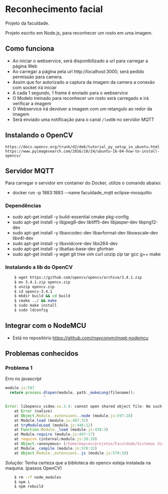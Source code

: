 # Reconhecimento facial
Projeto da faculdade.

Projeto escrito em Node.js, para reconhecer um rosto em uma imagem.

## Como funciona

* Ao iniciar o webservice, será disponibilizado a url para carregar a página Web
* Ao carregar a página pela url http://localhost:3000, será pedido permissão para camera.
* Assim que for autorizado a captura da imagem da camera a conexão com socket irá iniciar
* A cada 1 segundo, 1 frame é enviado para o webservice
* O Modelo treinado para reconhecer um rosto será carregado e irá verificar a imagem
* O Webservice irá devolver a imagem com um retangulo ao redor da imagem
* Será enviado uma notificação para o canal `/ledON` no servidor MQTT


## Instalando o OpenCV
	https://docs.opencv.org/trunk/d2/de6/tutorial_py_setup_in_ubuntu.html
	https://www.pyimagesearch.com/2016/10/24/ubuntu-16-04-how-to-install-opencv/

## Servidor MQTT
Para carregar o servidor em container do Docker, utilize o comando abaixo:
* docker run  -p 1883:1883 --name faculdade_mqtt eclipse-mosquitto

### Dependências

* sudo apt-get install -y build-essential cmake pkg-config
* sudo apt-get install -y libjpeg8-dev libtiff5-dev libjasper-dev libpng12-dev
* sudo apt-get install -y libavcodec-dev libavformat-dev libswscale-dev libv4l-dev
* sudo apt-get install -y libxvidcore-dev libx264-dev
* sudo apt-get install -y libatlas-base-dev gfortran
* sudo apt-get install -y wget git tree vim curl unzip zip tar gcc g++ make

### Instalando a lib do OpenCV
```bash
    $ wget https://github.com/opencv/opencv/archive/3.4.1.zip
    $ mv 3.4.1.zip opencv.zip
    $ unzip opencv.zip
    $ cd opencv-3.4.1
    $ mkdir build && cd build
    $ cmake ../ && make
    $ sudo make install
    $ sudo ldconfig
```

## Integrar com o NodeMCU

* Está no repositório https://github.com/mayconvm/mqqt-nodemcu


## Problemas conhecidos

### Problema 1

Erro no javascript

```js
module.js:597
  return process.dlopen(module, path._makeLong(filename));
                 ^

Error: libopencv_video.so.3.4: cannot open shared object file: No such file or directory
    at Error (native)
    at Object.Module._extensions..node (module.js:597:18)
    at Module.load (module.js:487:32)
    at tryModuleLoad (module.js:446:12)
    at Function.Module._load (module.js:438:3)
    at Module.require (module.js:497:17)
    at require (internal/module.js:20:19)
    at Object.<anonymous> (/home/maycon/projetos/Faculdade/Sistemas distribuidos/client/node_modules/opencv/lib/bindings.js:4:15)
    at Module._compile (module.js:570:32)
    at Object.Module._extensions..js (module.js:579:10)
```

*Solução:*
	Tenha certeza que a biblioteca do opencv esteja instalada na maquina.  (passos OpenCV)

```bash
	$ rm -rf node_modules
	$ npm i
	$ npm rebuild
```